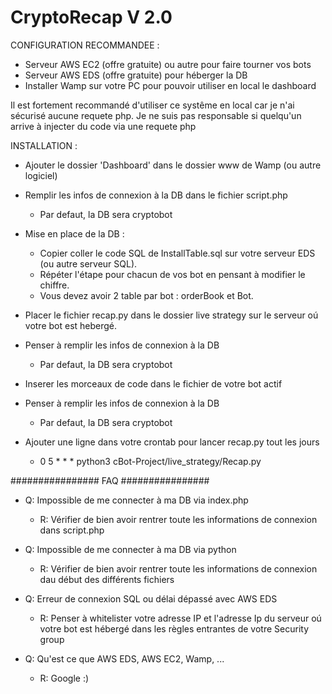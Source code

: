# CryptoRecap V 2.0


CONFIGURATION RECOMMANDEE :
- Serveur AWS EC2 (offre gratuite) ou autre pour faire tourner vos bots
- Serveur AWS EDS (offre gratuite) pour héberger la DB
- Installer Wamp sur votre PC pour pouvoir utiliser en local le dashboard 

Il est fortement recommandé d'utiliser ce systême en local car je n'ai sécurisé aucune requete php. Je ne suis pas responsable si quelqu'un arrive à injecter du code via une requete php


INSTALLATION : 
- Ajouter le dossier 'Dashboard' dans le dossier www de Wamp (ou autre logiciel)
- Remplir les infos de connexion à la DB dans le fichier script.php
  - Par defaut, la DB sera cryptobot

- Mise en place de la DB :
  - Copier coller le code SQL de InstallTable.sql sur votre serveur EDS (ou autre serveur SQL).
  - Répéter l'étape pour chacun de vos bot en pensant à modifier le chiffre. 
  - Vous devez avoir 2 table par bot : orderBook et Bot.

- Placer le fichier recap.py dans le dossier live strategy sur le serveur oú votre bot est hebergé.
- Penser à remplir les infos de connexion à la DB
  - Par defaut, la DB sera cryptobot

- Inserer les morceaux de code dans le fichier de votre bot actif
- Penser à remplir les infos de connexion à la DB
  - Par defaut, la DB sera cryptobot

- Ajouter une ligne dans votre crontab pour lancer recap.py tout les jours
  - 0 5 * * * python3 cBot-Project/live_strategy/Recap.py




################
      FAQ
################

- Q: Impossible de me connecter à ma DB via index.php
  - R: Vérifier de bien avoir rentrer toute les informations de connexion dans script.php

- Q: Impossible de me connecter à ma DB via python
  - R: Vérifier de bien avoir rentrer toute les informations de connexion dau début des différents fichiers

- Q: Erreur de connexion SQL ou délai dépassé avec AWS EDS
  - R: Penser à whitelister votre adresse IP et l'adresse Ip du serveur oú votre bot est hébergé dans les règles entrantes de votre Security group

- Q: Qu'est ce que AWS EDS, AWS EC2, Wamp, ...
  - R: Google :)
